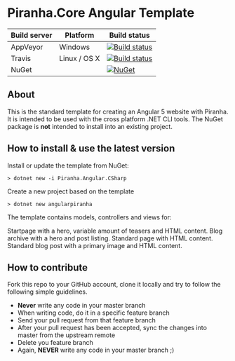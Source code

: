 # Piranha.Core Angular Template

| Build server | Platform     | Build status |
|--------------|--------------|--------------|
| AppVeyor     | Windows      | [![Build status](https://ci.appveyor.com/api/projects/status/dn4ltfl1rnlv9ksk?svg=true)](https://ci.appveyor.com/project/tidyui/piranha-core-basicweb) |
| Travis       | Linux / OS X | [![Build status](https://travis-ci.org/PiranhaCMS/piranha.core.angular.svg?branch=master)](https://travis-ci.org/PiranhaCMS/piranha.core.basicweb) |
| NuGet        |              | [![NuGet](https://img.shields.io/nuget/v/Piranha.Angular.CSharp.svg)](https://www.nuget.org/packages/Piranha.BasicWeb.CSharp) |

## About

This is the standard template for creating an Angular 5 website with Piranha. It is
intended to be used with the cross platform .NET CLI tools. The NuGet package is
**not** intended to install into an existing project.

## How to install & use the latest version

Install or update the template from NuGet:

    > dotnet new -i Piranha.Angular.CSharp

Create a new project based on the template

    > dotnet new angularpiranha

The template contains models, controllers and views for:

Startpage with a hero, variable amount of teasers and HTML content.
Blog archive with a hero and post listing.
Standard page with HTML content.
Standard blog post with a primary image and HTML content.

## How to contribute

Fork this repo to your GitHub account, clone it locally and try to follow
the following simple guidelines.

* **Never** write any code in your master branch
* When writing code, do it in a specific feature branch
* Send your pull request from that feature branch
* After your pull request has been accepted, sync the changes into master from the upstream remote
* Delete you feature branch
* Again, **NEVER** write any code in your master branch ;)
